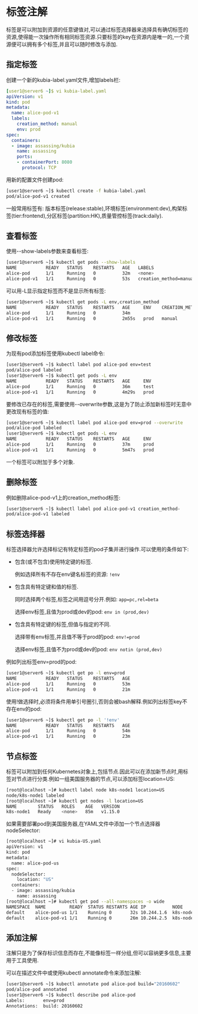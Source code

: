 # 标签注解

标签是可以附加到资源的任意键值对,可以通过标签选择器来选择具有确切标签的资源,使得能一次操作所有相同标签资源.只要标签的key在资源内是唯一的,一个资源便可以拥有多个标签,并且可以随时修改与添加.

## 指定标签

创建一个新的kubia-label.yaml文件,增加labels栏:

```yaml
[user1@server6 ~]$ vi kubia-label.yaml
apiVersion: v1
kind: pod
metadata:
  name: alice-pod-v1
  labels:
    creation_method: manual
    env: prod
spec:
  containers:
  - image: assassing/kubia
    name: assassing
    ports:
    - containerPort: 8080
      protocol: TCP
```

用新的配置文件创建pod:

```sh
[user1@server6 ~]$ kubectl create -f kubia-label.yaml 
pod/alice-pod-v1 created
```

一般常用标签有: 版本标签(release:stable),环境标签(environment:dev),构架标签(tier:frontend),分区标签(partition:HK),质量管控标签(track:daily).



## 查看标签

使用--show-labels参数来查看标签:

```sh
[user1@server6 ~]$ kubectl get pods --show-labels
NAME           READY   STATUS    RESTARTS   AGE   LABELS
alice-pod      1/1     Running   0          32m   <none>
alice-pod-v1   1/1     Running   0          53s   creation_method=manual,env=prod
```

可以用-L显示指定标签而不是显示所有标签:

```sh
[user1@server6 ~]$ kubectl get pods -L env,creation_method
NAME           READY   STATUS    RESTARTS   AGE     ENV    CREATION_METHOD
alice-pod      1/1     Running   0          34m            
alice-pod-v1   1/1     Running   0          2m55s   prod   manual
```



## 修改标签

为现有pod添加标签使用kubectl label命令:

```sh
[user1@server6 ~]$ kubectl label pod alice-pod env=test
pod/alice-pod labeled
[user1@server6 ~]$ kubectl get pods -L env
NAME           READY   STATUS    RESTARTS   AGE     ENV
alice-pod      1/1     Running   0          36m     test
alice-pod-v1   1/1     Running   0          4m29s   prod
```

要修改已存在的标签,需要使用--overwrite参数,这是为了防止添加新标签时无意中更改现有标签的值:

```sh
[user1@server6 ~]$ kubectl label pod alice-pod env=prod --overwrite 
pod/alice-pod labeled
[user1@server6 ~]$ kubectl get pods -L env
NAME           READY   STATUS    RESTARTS   AGE     ENV
alice-pod      1/1     Running   0          37m     prod
alice-pod-v1   1/1     Running   0          5m47s   prod
```

一个标签可以附加于多个对象.



## 删除标签

例如删除alice-pod-v1上的creation_method标签:

```sh
[user1@server6 ~]$ kubectl label pod alice-pod-v1 creation_method-
pod/alice-pod-v1 labeled
```



## 标签选择器

标签选择器允许选择标记有特定标签的pod子集并进行操作.可以使用的条件如下:

- 包含(或不包含)使用特定键的标签.

  例如选择所有不存在env键名标签的资源: `!env`

- 包含具有特定键和值的标签.

  同时选择两个标签,标签之间用逗号分开.例如: `app=pc,rel=beta`

  选择env标签,且值为prod或dev的pod: `env in (prod,dev)`

- 包含具有特定键的标签,但值与指定的不同.

  选择带有env标签,并且值不等于prod的pod: `env!=prod `

  选择env标签,且值不为prod或dev的pod: `env notin (prod,dev) `

例如列出标签env=prod的pod:

```sh
[user1@server6 ~]$ kubectl get po -l env=prod
NAME           READY   STATUS    RESTARTS   AGE
alice-pod      1/1     Running   0          53m
alice-pod-v1   1/1     Running   0          21m
```

使用!做选择时,必须将条件用单引号圈引,否则会被bash解释.例如列出标签key不存在env的pod:

```sh
[user1@server6 ~]$ kubectl get po -l '!env'
NAME           READY   STATUS    RESTARTS   AGE
alice-pod      1/1     Running   0          54m
alice-pod-v1   1/1     Running   0          23m
```



## 节点标签

标签可以附加到任何Kubernetes对象上,包括节点.因此可以在添加新节点时,用标签对节点进行分类.例如一组美国服务器的节点,可以添加标签location=US:

```sh
[root@localhost ~]# kubectl label node k8s-node1 location=US
node/k8s-node1 labeled
[root@localhost ~]# kubectl get nodes -l location=US
NAME        STATUS   ROLES    AGE   VERSION
k8s-node1   Ready    <none>   85m   v1.15.0
```

如果需要部署pod到美国服务器,在YAML文件中添加一个节点选择器nodeSelector:

```sh
[root@localhost ~]# vi kubia-US.yaml 
apiVersion: v1
kind: pod
metadata:
  name: alice-pod-us
spec:
  nodeSelector:
    location: "US"
  containers:
  - image: assassing/kubia
    name: assassing
[root@localhost ~]# kubectl get pod --all-namespaces -o wide
NAMESPACE  NAME         READY  STATUS RESTARTS AGE IP          NODE       NOMINATED NODE
default    alice-pod-us 1/1    Running 0       32s 10.244.1.6  k8s-node1  <none>      
default    alice-pod-v1 1/1    Running 0       26m 10.244.2.5  k8s-node2  <none>      
```



## 添加注解

注解只是为了保存标识信息而存在,不能像标签一样分组,但可以容纳更多信息,主要用于工具使用.

可以在描述文件中或使用kubectl annotate命令来添加注解:

```sh
[user1@server6 ~]$ kubectl annotate pod alice-pod build="20160602"
pod/alice-pod annotated
[user1@server6 ~]$ kubectl describe pod alice-pod
Labels:       env=prod
Annotations:  build: 20160602
```

